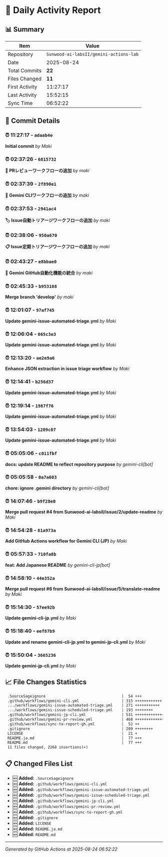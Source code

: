 # 📅 Daily Activity Report

## 📊 Summary
| Item | Value |
|------|-------|
| Repository | `Sunwood-ai-labsII/gemini-actions-lab` |
| Date | 2025-08-24 |
| Total Commits | **22** |
| Files Changed | **11** |
| First Activity | 11:27:17 |
| Last Activity | 15:52:15 |
| Sync Time | 06:52:22 |

## 📝 Commit Details

### ⏰ 11:27:17 - `adaab4e`
**Initial commit**
*by Maki*

### ⏰ 02:37:26 - `6815732`
**🤖 PRレビューワークフローの追加**
*by maki*

### ⏰ 02:37:39 - `2f890e1`
**💬 Gemini CLIワークフローの追加**
*by maki*

### ⏰ 02:37:53 - `2941ac4`
**🏷️ Issue自動トリアージワークフローの追加**
*by maki*

### ⏰ 02:38:06 - `950a670`
**📋 Issue定期トリアージワークフローの追加**
*by maki*

### ⏰ 02:43:27 - `e8bbae0`
**🔀 Gemini GitHub自動化機能の統合**
*by maki*

### ⏰ 02:45:33 - `b953168`
**Merge branch 'develop'**
*by maki*

### ⏰ 12:01:07 - `97af745`
**Update gemini-issue-automated-triage.yml**
*by Maki*

### ⏰ 12:06:04 - `065c3e3`
**Update gemini-issue-automated-triage.yml**
*by Maki*

### ⏰ 12:13:20 - `ae2e9a6`
**Enhance JSON extraction in issue triage workflow**
*by Maki*

### ⏰ 12:14:41 - `b256d37`
**Update gemini-issue-automated-triage.yml**
*by Maki*

### ⏰ 12:19:14 - `1987f76`
**Update gemini-issue-automated-triage.yml**
*by Maki*

### ⏰ 13:54:03 - `1209c07`
**Update gemini-issue-automated-triage.yml**
*by Maki*

### ⏰ 05:05:06 - `c011fbf`
**docs: update README to reflect repository purpose**
*by gemini-cli[bot]*

### ⏰ 05:05:58 - `0a7a603`
**chore: ignore .gemini directory**
*by gemini-cli[bot]*

### ⏰ 14:07:46 - `b9f28e0`
**Merge pull request #4 from Sunwood-ai-labsII/issue/2/update-readme**
*by Maki*

### ⏰ 14:54:28 - `81a973a`
**Add GitHub Actions workflow for Gemini CLI (JP)**
*by Maki*

### ⏰ 05:57:33 - `710fa8b`
**feat: Add Japanese README**
*by gemini-cli-jp[bot]*

### ⏰ 14:58:10 - `44e352a`
**Merge pull request #6 from Sunwood-ai-labsII/issue/5/translate-readme**
*by Maki*

### ⏰ 15:14:30 - `57ee92b`
**Update gemini-cli-jp.yml**
*by Maki*

### ⏰ 15:18:40 - `eef87b9`
**Update and rename gemini-cli-jp.yml to gemini-jp-cli.yml**
*by Maki*

### ⏰ 15:50:04 - `3665236`
**Update gemini-jp-cli.yml**
*by Maki*

## 📈 File Changes Statistics

```diff
 .SourceSageignore                                  |  54 +++
 .github/workflows/gemini-cli.yml                   | 315 ++++++++++++
 .../workflows/gemini-issue-automated-triage.yml    | 271 +++++++++++
 .../workflows/gemini-issue-scheduled-triage.yml    | 193 ++++++++
 .github/workflows/gemini-jp-cli.yml                | 531 +++++++++++++++++++++
 .github/workflows/gemini-pr-review.yml             | 468 ++++++++++++++++++
 .github/workflows/sync-to-report-gh.yml            |  52 ++
 .gitignore                                         | 209 ++++++++
 LICENSE                                            |  21 +
 README.ja.md                                       |  77 +++
 README.md                                          |  77 +++
 11 files changed, 2268 insertions(+)
```

## 📋 Changed Files List

- 🆕 **Added:** `.SourceSageignore`
- 🆕 **Added:** `.github/workflows/gemini-cli.yml`
- 🆕 **Added:** `.github/workflows/gemini-issue-automated-triage.yml`
- 🆕 **Added:** `.github/workflows/gemini-issue-scheduled-triage.yml`
- 🆕 **Added:** `.github/workflows/gemini-jp-cli.yml`
- 🆕 **Added:** `.github/workflows/gemini-pr-review.yml`
- 🆕 **Added:** `.github/workflows/sync-to-report-gh.yml`
- 🆕 **Added:** `.gitignore`
- 🆕 **Added:** `LICENSE`
- 🆕 **Added:** `README.ja.md`
- 🆕 **Added:** `README.md`

---
*Generated by GitHub Actions at 2025-08-24 06:52:22*
